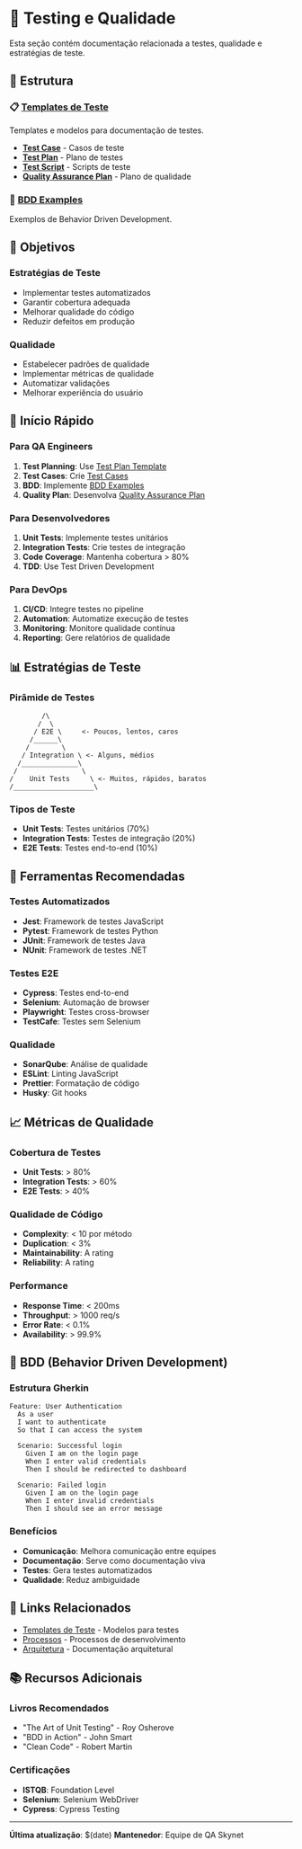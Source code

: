 # 🧪 Testing e Qualidade

Esta seção contém documentação relacionada a testes, qualidade e estratégias de teste.

## 📁 Estrutura

### 📋 [Templates de Teste](../templates/testing/)
Templates e modelos para documentação de testes.

- **[Test Case](../templates/testing/test-case-template.md)** - Casos de teste
- **[Test Plan](../templates/testing/test-plan-template.md)** - Plano de testes
- **[Test Script](../templates/testing/test-script-template.md)** - Scripts de teste
- **[Quality Assurance Plan](../templates/testing/quality-assurance-plan-template.md)** - Plano de qualidade

### 📝 [BDD Examples](./bdd-example.md)
Exemplos de Behavior Driven Development.

## 🎯 Objetivos

### Estratégias de Teste
- Implementar testes automatizados
- Garantir cobertura adequada
- Melhorar qualidade do código
- Reduzir defeitos em produção

### Qualidade
- Estabelecer padrões de qualidade
- Implementar métricas de qualidade
- Automatizar validações
- Melhorar experiência do usuário

## 🚀 Início Rápido

### Para QA Engineers
1. **Test Planning**: Use [Test Plan Template](../templates/testing/test-plan-template.md)
2. **Test Cases**: Crie [Test Cases](../templates/testing/test-case-template.md)
3. **BDD**: Implemente [BDD Examples](./bdd-example.md)
4. **Quality Plan**: Desenvolva [Quality Assurance Plan](../templates/testing/quality-assurance-plan-template.md)

### Para Desenvolvedores
1. **Unit Tests**: Implemente testes unitários
2. **Integration Tests**: Crie testes de integração
3. **Code Coverage**: Mantenha cobertura > 80%
4. **TDD**: Use Test Driven Development

### Para DevOps
1. **CI/CD**: Integre testes no pipeline
2. **Automation**: Automatize execução de testes
3. **Monitoring**: Monitore qualidade contínua
4. **Reporting**: Gere relatórios de qualidade

## 📊 Estratégias de Teste

### Pirâmide de Testes
```
        /\
       /  \
      / E2E \     <- Poucos, lentos, caros
     /______\
    /        \
   / Integration \ <- Alguns, médios
  /______________\
 /                \
/    Unit Tests     \ <- Muitos, rápidos, baratos
/____________________\
```

### Tipos de Teste
- **Unit Tests**: Testes unitários (70%)
- **Integration Tests**: Testes de integração (20%)
- **E2E Tests**: Testes end-to-end (10%)

## 🔧 Ferramentas Recomendadas

### Testes Automatizados
- **Jest**: Framework de testes JavaScript
- **Pytest**: Framework de testes Python
- **JUnit**: Framework de testes Java
- **NUnit**: Framework de testes .NET

### Testes E2E
- **Cypress**: Testes end-to-end
- **Selenium**: Automação de browser
- **Playwright**: Testes cross-browser
- **TestCafe**: Testes sem Selenium

### Qualidade
- **SonarQube**: Análise de qualidade
- **ESLint**: Linting JavaScript
- **Prettier**: Formatação de código
- **Husky**: Git hooks

## 📈 Métricas de Qualidade

### Cobertura de Testes
- **Unit Tests**: > 80%
- **Integration Tests**: > 60%
- **E2E Tests**: > 40%

### Qualidade de Código
- **Complexity**: < 10 por método
- **Duplication**: < 3%
- **Maintainability**: A rating
- **Reliability**: A rating

### Performance
- **Response Time**: < 200ms
- **Throughput**: > 1000 req/s
- **Error Rate**: < 0.1%
- **Availability**: > 99.9%

## 🎯 BDD (Behavior Driven Development)

### Estrutura Gherkin
```gherkin
Feature: User Authentication
  As a user
  I want to authenticate
  So that I can access the system

  Scenario: Successful login
    Given I am on the login page
    When I enter valid credentials
    Then I should be redirected to dashboard

  Scenario: Failed login
    Given I am on the login page
    When I enter invalid credentials
    Then I should see an error message
```

### Benefícios
- **Comunicação**: Melhora comunicação entre equipes
- **Documentação**: Serve como documentação viva
- **Testes**: Gera testes automatizados
- **Qualidade**: Reduz ambiguidade

## 🔗 Links Relacionados

- [Templates de Teste](../templates/testing/) - Modelos para testes
- [Processos](../processes/) - Processos de desenvolvimento
- [Arquitetura](../architecture/) - Documentação arquitetural

## 📚 Recursos Adicionais

### Livros Recomendados
- "The Art of Unit Testing" - Roy Osherove
- "BDD in Action" - John Smart
- "Clean Code" - Robert Martin

### Certificações
- **ISTQB**: Foundation Level
- **Selenium**: Selenium WebDriver
- **Cypress**: Cypress Testing

---

**Última atualização**: $(date)
**Mantenedor**: Equipe de QA Skynet
